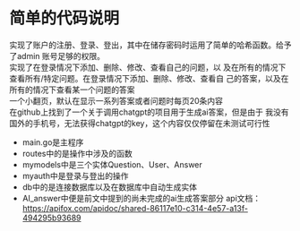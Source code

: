 # 简单的代码说明
实现了账户的注册、登录、登出，其中在储存密码时运用了简单的哈希函数。给予了admin
账号足够的权限。  
实现了在登录情况下添加、删除、修改、查看自己的问题，以
及在所有的情况下查看所有/特定问题。在登录情况下添加、删除、修改、查看自
己的答案，以及在所有的情况下查看某一个问题的答案  
一个小翻页，默认在显示一系列答案或者问题时每页20条内容  
在github上找到了一个关于调用chatgpt的项目用于生成ai答案，但是由于
我没有国外的手机号，无法获得chatgpt的key，这个内容仅仅停留在未测试可行性  
* main.go是主程序  
* routes中的是操作中涉及的函数
* mymodels中是三个实体Question、User、Answer
* myauth中是登录与登出的操作
* db中的是连接数据库以及在数据库中自动生成实体
* AI_answer中便是前文中提到的尚未完成的ai生成答案部分
api文档：https://apifox.com/apidoc/shared-86117e10-c314-4e57-a13f-494295b93689